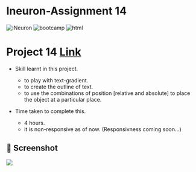 # Ineuron-Assignment 14
<img alt="iNeuron" src="https://img.shields.io/badge/-iNeuron-yellowgreen">
<img alt="bootcamp" src="https://img.shields.io/badge/-Full%20stack%20JS--Bootcamp-orange">
<img alt="html" src="https://img.shields.io/badge/HTML-CSS-orange">

# Project 14    [Link](https://coruscating-14.netlify.app)

- Skill learnt in this project.

     - to play with text-gradient.
     - to create the outline of text.
     - to use the combinations of position [relative and absolute] to place the object at a particular place.
     
 
 - Time taken to complete this.
 
     - 4 hours. 
     - it is non-responsive as of now. (Responsivness coming soon...)

## 📸 Screenshot
![](https://user-images.githubusercontent.com/61340244/182777735-250271a0-8440-4da9-a1e9-1bc8619566be.png)


